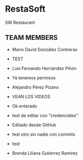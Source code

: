 # RestaSoft
SW Restaurant 


## TEAM MEMBERS

* Mario David González Contreras 
* TEST

* Luis Fernando Hernández Piñón
* Ya tenemos permisos

* Alejandro Pérez Pizano
* VEAN LOS VIDEOS
* Ok enterado

* test de editar con "credenciales"
* Editado desde GitHub
* test otro sin nadie con commits

* test 
* Brenda Liliana Gutierrez Ramirez
